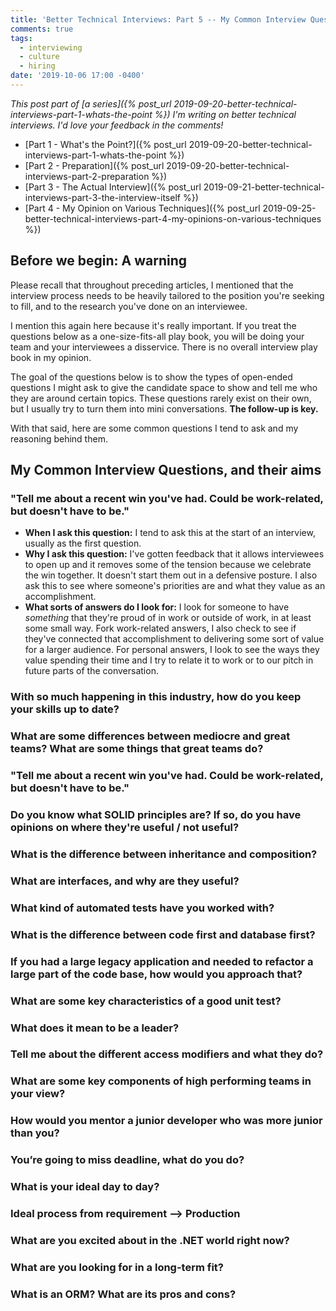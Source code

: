 ```yaml
---
title: 'Better Technical Interviews: Part 5 -- My Common Interview Questions'
comments: true
tags:
  - interviewing
  - culture
  - hiring
date: '2019-10-06 17:00 -0400'
---
```


_This post part of [a series]({% post_url 2019-09-20-better-technical-interviews-part-1-whats-the-point %}) I'm writing on better technical interviews. I'd love your feedback in the comments!_

* [Part 1 - What's the Point?]({% post_url 2019-09-20-better-technical-interviews-part-1-whats-the-point %})
* [Part 2 - Preparation]({% post_url 2019-09-20-better-technical-interviews-part-2-preparation %})
* [Part 3 - The Actual Interview]({% post_url 2019-09-21-better-technical-interviews-part-3-the-interview-itself %})
* [Part 4 - My Opinion on Various Techniques]({% post_url 2019-09-25-better-technical-interviews-part-4-my-opinions-on-various-techniques %})

## Before we begin: A warning

Please recall that throughout preceding articles, I mentioned that the interview process needs to be heavily tailored to the position you're seeking to fill, and to the research you've done on an interviewee.

I mention this again here because it's really important. If you treat the questions below as a one-size-fits-all play book, you will be doing your team and your interviewees a disservice. There is no overall interview play book in my opinion.

The goal of the questions below is to show the types of open-ended questions I might ask to give the candidate space to show and tell me who they are around certain topics. These questions rarely exist on their own, but I usually try to turn them into mini conversations. **The follow-up is key.**

With that said, here are some common questions I tend to ask and my reasoning behind them.

## My Common Interview Questions, and their aims

### "Tell me about a recent win you've had. Could be work-related, but doesn't have to be."

* **When I ask this question:** I tend to ask this at the start of an interview, usually as the first question.
* **Why I ask this question:** I've gotten feedback that it allows interviewees to open up and it removes some of the tension because we celebrate the win together. It doesn't start them out in a defensive posture. I also ask this to see where someone's priorities are and what they value as an accomplishment.
* **What sorts of answers do I look for:** I look for someone to have _something_ that they're proud of in work or outside of work, in at least some small way. Fork work-related answers, I also check to see if they've connected that accomplishment to delivering some sort of value for a larger audience. For personal answers, I look to see the ways they value spending their time and I try to relate it to work or to our pitch in future parts of the conversation.

### With so much happening in this industry, how do you keep your skills up to date?
### What are some differences between mediocre and great teams? What are some things that great teams do?
### "Tell me about a recent win you've had. Could be work-related, but doesn't have to be."
### Do you know what SOLID principles are? If so, do you have opinions on where they're useful / not useful?
### What is the difference between inheritance and composition? 
### What are interfaces, and why are they useful? 
### What kind of automated tests have you worked with? 
### What is the difference between code first and database first? 
### If you had a large legacy application and needed to refactor a large part of the code base, how would you approach that? 
### What are some key characteristics of a good unit test? 
### What does it mean to be a leader?
### Tell me about the different access modifiers and what they do?
### What are some key components of high performing teams in your view? 
### How would you mentor a junior developer who was more junior than you?
### You’re going to miss deadline, what do you do?
### What is your ideal day to day?
### Ideal process from requirement --> Production
### What are you excited about in the .NET world right now?
### What are you looking for in a long-term fit?
### What is an ORM? What are its pros and cons?